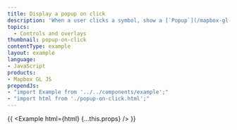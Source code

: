 ```yaml
---
title: Display a popup on click
description: 'When a user clicks a symbol, show a [`Popup`](/mapbox-gl-js/api/#popup) containing more information. The symbols are from the [Maki](https://labs.mapbox.com/maki-icons/) symbol set used in the Mapbox Streets style.'
topics:
  - Controls and overlays
thumbnail: popup-on-click
contentType: example
layout: example
language:
- JavaScript
products:
- Mapbox GL JS
prependJs:
- "import Example from '../../components/example';"
- "import html from './popup-on-click.html';"
---
```


{{ <Example html={html} {...this.props} /> }}
